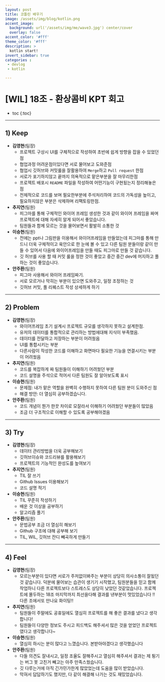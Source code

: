 ```yaml
---
layout: post
title: 코틀린 배우기
image: /assets/img/blog/kotlin.png
accent_image: 
  background: url('/assets/img/me/wave3.jpg') center/cover
  overlay: false
accent_color: '#fff'
theme_color: '#fff'
description: >
  kotlin start!
invert_sidebar: true
categories :
 - devlog	
 - kotlin

---
```


# [WIL] 18조 - 환상콤비 KPT 회고

* toc
{:toc}
---

## **1) Keep**

- **김영현**(팀장)
  - 프로젝트 구상시 UI를 구체적으로 작성하여 초반에 쉽게 방향을 잡을 수 있었던점
  - 협업과정 어려운점이있다면 서로 물어보고 도와준점
  - 협업시 깃허브와 커밋룰을 잘활용하여 `Merge`하고 `Pull request` 한점
  - 서로가 포기하지않고 끝까지 의욕적으로 맡은부분을 잘 마무리한점
  - 프로젝트 배포시 `README` 파일을 작성하여 어떤기능이 구현됬는지 정리해놓은점
  - 전체적으로 코드를 보며 필요한부분에 주석처리하여 코드의 가독성을 높이고, 필요하지않은 부분은 삭제하며 리팩토링한점.
- **추지연**(팀원)
  - 피그마를 통해 구체적인 와이어 프레임 생성한 것과 같이 와이어 프레임을 짜며 프로젝트에 대해 자세히 알게 되어서 좋았습니다.
  - 팀원들과 함께 모르는 것을 물어보면서 활발히 소통한 것
- **이승현**(팀원)
  - 전에는 ppt나 그림판을 이용해서 와이어프레임을 만들었는데 피그마를 통해 만드니 더욱 구체적이고 육안으로 한 눈에 볼 수 있고 다른 팀원 분들이랑 같이 만들 수 있어서 다음에 와이어프레임을 만들 때도 피그마로 만들 것 같습니다.
  - 깃 허브를 사용 할 때 커밋 룰을 정한 것이 좋았고 중간 중간 dev에 머지하고 풀 하는 것이 좋았습니다.
- **안주환**(팀원)
  - 피그마 사용해서 와이어 프레임짜기.
  - 서로 모르거나 막히는 부분이 있으면 도와주고, 일정 조정하는 것
  - 깃허브 커밋, 풀 리퀘스트 작성 상세하게 하기

------

## **2) Problem**

- **김영현**(팀장)
  - 와이어프레임 초기 설계시 프로젝트 규모를 생각하지 못하고 설계한점.
  - 유저의 데이터를 통합적으로 관리하는 방법에대해 지식이 부족했음.
  - 데이터를 전달하고 저장하는 부분이 어려웠음
  - UI를 통합시키는 부분
  - 다른사람이 작성한 코드를 이해하고 화면마다 필요한 기능을 연결시키는 부분이 어려웠음
- **추지연**(팀원)
  - 코드를 복잡하게 짜 팀원들이 이해하기 어려웠던 부분
  - 코드 설명을 주석으로 적어서 다른 팀원도 잘 알아보도록 표시
- **이승현**(팀원)
  - 문제점: 내가 맡은 역할을 완벽히 수행하지 못하여 다른 팀원 분이 도와주신 점
  - 해결 방안: 더 열심히 공부하겠습니다.
- **안주환**(팀원)
  - 코드 개념이 뭔가 한끗 차이로 모잘라서 이해하기 어려웠던 부분들이 많았음
  - 조금 더 구조적으로 이해할 수 있도록 공부해야겠음

------

## **3) Try**

- **김영현**(팀장)
  - 데이터 관리방법을 더욱 공부해보기
  - 깃허브이슈와 코드리뷰를 활용해보기
  - 프로젝트의 기능적인 완성도를 높여보기
- **추지연**(팀원)
  - TIL 잘 쓰기
  - Github Issues 이용해보기
  - 코드 설명 적기
- **이승현**(팀원)
  - TIL 꾸준히 작성하기
  - 배운 것 이상을 공부하기
  - 알고리즘 풀기
- **안주환**(팀원)
  - 문법공부 조금 더 열심히 해보기
  - Github 구조에 대해 공부해 보기
  - TIL, WIL, 깃허브 잔디 빼곡하게 만들기

------

## **4) Feel**

- **김영현**(팀장)
  - 모르는부분이 있다면 서로가 주저없이봐주는 부분이 상당히 의사소통이 잘됬던 것 같습니다. 덕분에 물어보는 습관이 생기기 시작했고, 팀원분들을 믿고 함께 작업하니 다른 프로젝트보다 스트레스도 상당히 낮았던 것같았습니다. 프로젝트에 몰두하는 18조 마지막까지 최선을다해 결과를 낸부분이 멋있었습니다 !! 다른 조에서또 만나요 화이팅!!
- **추지연**(팀원)
  - 팀원들이 주말에도 공휴일에도 열심히 프로젝트를 해 좋은 결과를 냈다고 생각합니다!
  - 팀원들이 다양한 정보도 주시고 피드백도 해주셔서 많은 것을 얻었던 프로젝트였다고 생각합니다~
- **이승현**(팀원)
  - 열심히 하시는 분이 많다고 느꼈습니다. 본받아야겠다고 생각했습니다
- **안주환**(팀원)
  - 다들 의견도 잘내시고, 일정 조율도 잘해주시고 열심히 해주셔서 결과는 제 튕기는 버그 못 고친거 빼고는 아주 만족스웠습니다.
  - 깃 다루는거에 아직 긴가민가한게 많았었는데 도움을 많이 받았습니다.
  - 막혀서 답답하기도 했지만, 다 같이 해결해 나가는 것도 재밌었습니다.
